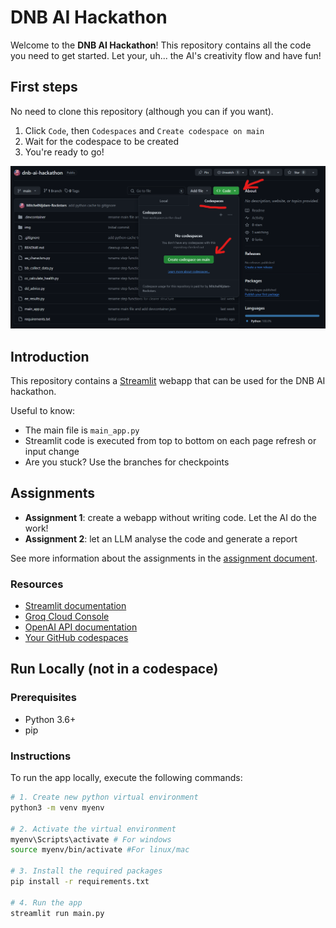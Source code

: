 # DNB AI Hackathon

Welcome to the **DNB AI Hackathon**! This repository contains all the code you need to get started.
Let your, uh... the AI's creativity flow and have fun!

## First steps
No need to clone this repository (although you can if you want).

1. Click `Code`, then `Codespaces` and `Create codespace on main`
2. Wait for the codespace to be created
3. You're ready to go!

![Create codespace](img/readme/github-codespaces.png)

## Introduction
This repository contains a [Streamlit](https://docs.streamlit.io/) webapp that can be used for the DNB AI hackathon.

Useful to know:

- The main file is `main_app.py`
- Streamlit code is executed from top to bottom on each page refresh or input change
- Are you stuck? Use the branches for checkpoints

## Assignments

- **Assignment 1**: create a webapp without writing code. Let the AI do the work!
- **Assignment 2**: let an LLM analyse the code and generate a report

See more information about the assignments in the [assignment document](README_assignments.pdf).

### Resources
- [Streamlit documentation](https://docs.streamlit.io/)
- [Groq Cloud Console](https://console.groq.com/)
- [OpenAI API documentation](https://platform.openai.com/docs/api-reference/chat)
- [Your GitHub codespaces](https://github.com/codespaces)

## Run Locally (not in a codespace)

### Prerequisites
- Python 3.6+
- pip

### Instructions
To run the app locally, execute the following commands:

```bash
# 1. Create new python virtual environment
python3 -m venv myenv

# 2. Activate the virtual environment
myenv\Scripts\activate # For windows
source myenv/bin/activate #For linux/mac

# 3. Install the required packages
pip install -r requirements.txt

# 4. Run the app
streamlit run main.py
```

